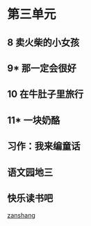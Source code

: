 # 第三单元

<Ebook grade="xxyw3a" :pages="27" :paged="27" ></Ebook> 


## 8 卖火柴的小女孩

<Ebook grade="xxyw3a" :pages="28" :paged="32" ></Ebook> 


## 9* 那一定会很好

<Ebook grade="xxyw3a" :pages="33" :paged="34" ></Ebook> 


## 10 在牛肚子里旅行

<Ebook grade="xxyw3a" :pages="35" :paged="37" ></Ebook> 


## 11* 一块奶酪

<Ebook grade="xxyw3a" :pages="38" :paged="39" ></Ebook> 


## 习作：我来编童话

<Ebook grade="xxyw3a" :pages="40" :paged="40" ></Ebook> 


## 语文园地三

<Ebook grade="xxyw3a" :pages="41" :paged="42" ></Ebook> 


## 快乐读书吧

<Ebook grade="xxyw3a" :pages="43" :paged="44" ></Ebook> 


[zanshang](../res/zanshang.md ':include')